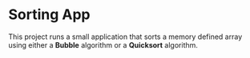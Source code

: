 # Sorting App
This project runs a small application that sorts a memory defined array using either a **Bubble** algorithm or a **Quicksort** algorithm.